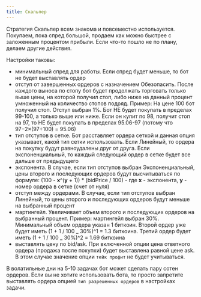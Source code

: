 ```yaml
---
title: Скальпер
---
```


Стратегия Скальпер всем знакома и повсеместно используется. Покупаем, пока спред большой,
продаем как можно быстрее с заложенным процентом прибыли. Если что-то пошло не по плану,
делаем другие действия.

Настройки таковы:

- минимальный спред для работы. Если спред будет меньше, то бот не будет выставлять ордер
- отступ от завершенных ордеров с назначением Обезопасить. После каждого выноса по стопу бот будет
  продолжать торговать только выше цены, на которой получил стоп, либо ниже на данный процент
  умноженный на количество стопов подряд. Пример: На цене 100 бот получил стоп. Отступ выбран 1%.
  Бот НЕ будет покупать в пределах 99-100, а только выше или ниже. Если он купит по 98,
  получит стоп на 97, то НЕ будет покупать в пределах 95.06-97 (потому что 97−2×(97÷100) = 95.06)
- тип отступов в сетке. Бот расставляет ордера сеткой и данная опция указывает,
  какой тип сетки использовать. Если Линейный, то ордера на покупку будут равноудалены друг от друга.
  Если экспоненциальный, то каждый следующий ордер в сетке будет все дальше от предыдущего
- экспонента. В случае, если тип отступов выбран Экспоненциальный, цены второго и последующих
  ордеров будут высчитываться по формуле:
  (100 - **x**^(**y** + 1)) \* (bidPrice / 100) - где **x** - экспонента, **y** - номер ордера в
  сетке (счет от нуля)
- отступ между ордерами. В случае, если тип отступов выбран Линейный, то цены второго и
  последующих ордеров будут меньше на выбранный процент
- мартингейл. Увеличивает объем второго и последующих ордеров на выбранный процент.
  Пример: мартингейл выбран 30%. Минимальный объем ордера указан 1 биткоин.
  Второй ордер уже будет иметь (1 + 1 / 100 _ 30%)^1 = 1.3 биткоина.
  Третий ордер будет иметь (1 + 1 / 100 _ 30%)^2 = 1.69 биткоина
- выставлять цену по bid/ask. При включенной опции цена ответного ордера (продажа после покупки)
  будет выставлена равной цене ask. В этом случае значение опции `тейк профит` не будет учитываться.

В волатильные дни на 5-10 задачах бот может сделать пару сотен ордеров.
Если вы не хотите использовать бота, то просто запретите выставлять ордера
опцией `тип разрешенных ордеров` в настройках задачи.
